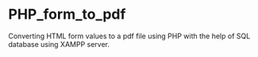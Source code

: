 # PHP_form_to_pdf
 Converting HTML form values to a pdf file using PHP with the help of SQL database using XAMPP server.
